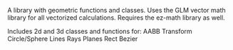 A library with geometric functions and classes.
Uses the GLM vector math library for all vectorized calculations.
Requires the ez-math library as well.

Includes 2d and 3d classes and functions for:
AABB
Transform
Circle/Sphere
Lines
Rays
Planes
Rect
Bezier